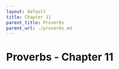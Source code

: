 ```yaml
---
layout: default
title: Chapter 11
parent_title: Proverbs
parent_url: ./proverbs.md
---
```


# Proverbs - Chapter 11
